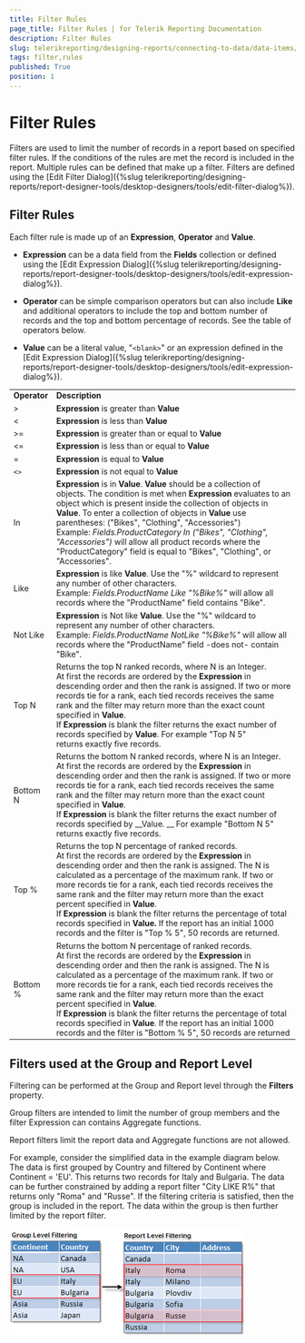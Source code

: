 ```yaml
---
title: Filter Rules
page_title: Filter Rules | for Telerik Reporting Documentation
description: Filter Rules
slug: telerikreporting/designing-reports/connecting-to-data/data-items/filtering-data/filter-rules
tags: filter,rules
published: True
position: 1
---
```


# Filter Rules

Filters are used to limit the number of records in a report based on specified filter rules. If the conditions of the rules are met the record is included in the report. Multiple rules can be defined that make up a filter. Filters are defined using the [Edit Filter Dialog]({%slug telerikreporting/designing-reports/report-designer-tools/desktop-designers/tools/edit-filter-dialog%}).             

## Filter Rules

Each filter rule is made up of an __Expression__, __Operator__ and __Value__.                 

* __Expression__ can be a data field from the __Fields__ collection or defined using the [Edit Expression Dialog]({%slug telerikreporting/designing-reports/report-designer-tools/desktop-designers/tools/edit-expression-dialog%}).                         

* __Operator__ can be simple comparison operators but can also include __Like__ and additional operators to include the top and bottom number of records and the top and bottom percentage of records. See the table of operators below.                         

* __Value__ can be a literal value, "```<blank>```" or an expression defined in the [Edit Expression Dialog]({%slug telerikreporting/designing-reports/report-designer-tools/desktop-designers/tools/edit-expression-dialog%}).                         

|   |   |
| ------ | ------ |
 __Operator__ | __Description__ |
|>| __Expression__ is greater than __Value__ |
|<| __Expression__ is less than __Value__ |
|>=| __Expression__ is greater than or equal to __Value__ |
|<=| __Expression__ is less than or equal to __Value__ |
|=| __Expression__ is equal to __Value__ |
|```<>```| __Expression__ is not equal to __Value__ |
|In| __Expression__ is in __Value__. __Value__ should be a collection of objects. The condition is met when __Expression__ evaluates to an object which is present inside the collection of objects in __Value__. To enter a collection of objects in __Value__ use parentheses: ("Bikes", "Clothing", "Accessories")<br/> Example: *Fields.ProductCategory In ("Bikes", "Clothing", "Accessories")* will allow all product records where the "ProductCategory" field is equal to "Bikes", "Clothing", or "Accessories".|
|Like| __Expression__ is like __Value__. Use the "%" wildcard to represent any number of other characters.<br/> Example: *Fields.ProductName Like "%Bike%"* will allow all records where the "ProductName" field contains "Bike".|
|Not Like| __Expression__ is Not like __Value__. Use the "%" wildcard to represent any number of other characters.<br/> Example: *Fields.ProductName NotLike "%Bike%"* will allow all records where the "ProductName" field -does not- contain "Bike".|
|Top N|Returns the top N ranked records, where N is an Integer.<br/> At first the records are ordered by the __Expression__ in descending order and then the rank is assigned. If two or more records tie for a rank, each tied records receives the same rank and the filter may return more than the exact count specified in __Value__.<br/> If __Expression__ is blank the filter returns the exact number of records specified by __Value__. For example "Top N 5" returns exactly five records.|
|Bottom N|Returns the bottom N ranked records, where N is an Integer.<br/> At first the records are ordered by the __Expression__ in descending order and then the rank is assigned. If two or more records tie for a rank, each tied records receives the same rank and the filter may return more than the exact count specified in __Value__.<br/> If __Expression__ is blank the filter returns the exact number of records specified by __Value. __ For example "Bottom N 5" returns exactly five records.|
|Top %|Returns the top N percentage of ranked records.<br/> At first the records are ordered by the __Expression__ in descending order and then the rank is assigned. The N is calculated as a percentage of the maximum rank. If two or more records tie for a rank, each tied records receives the same rank and the filter may return more than the exact percent specified in __Value__.<br/> If __Expression__ is blank the filter returns the percentage of total records specified in __Value.__ If the report has an initial 1000 records and the filter is "Top % 5", 50 records are returned.|
|Bottom %|Returns the bottom N percentage of ranked records.<br/> At first the records are ordered by the __Expression__ in descending order and then the rank is assigned. The N is calculated as a percentage of the maximum rank. If two or more records tie for a rank, each tied records receives the same rank and the filter may return more than the exact percent specified in __Value__.<br/> If __Expression__ is blank the filter returns the percentage of total records specified in __Value__. If the report has an initial 1000 records and the filter is "Bottom % 5", 50 records are returned|

## Filters used at the Group and Report Level

Filtering can be performed at the Group and Report level through the __Filters__ property.                 

Group filters are intended to limit the number of group members and the filter Expression can contains Aggregate functions.

Report filters limit the report data and Aggregate functions are not allowed.

For example, consider the simplified data in the example diagram below. The data is first grouped by Country and filtered by Continent where Continent = 'EU'. This returns two records for Italy and Bulgaria. The data can be further constrained by adding a report filter "City LIKE R%" that returns only "Roma" and "Russe". If the filtering criteria is satisfied, then the group is included in the report. The data within the group is then further limited by the report filter.                   

  ![](images/DesignGrouping013.png)

